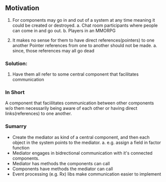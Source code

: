 ## Motivation
1. For components may go in and out of a system at any time meaning it could be
   created or destroyed.
a. Chat room participants where people can come in and go out.
b. Players in an MMORPG

2. It makes no sense for them to have direct references(pointers) to one another
   Pointer references from one to another should not be made.
a. since, those references may all go dead

### Solution:
1. Have them all refer to some central component that facilitates communication

### In Short
A component that faciilitates communication between other components w/o them
necessarily being aware of each other or having direct links(references) to one
another.

### Sumarry
* Create the mediator as kind of a central component, and then each object in the system
  points to the mediator.
a. e.g. assign a field in factor function
* Mediator engages in bidrectional communication with it's connected components.
* Mediator has methods the components can call
* Components have methods the mediator can call
* Event processing (e.g. Rx) libs make communication easier to implement
